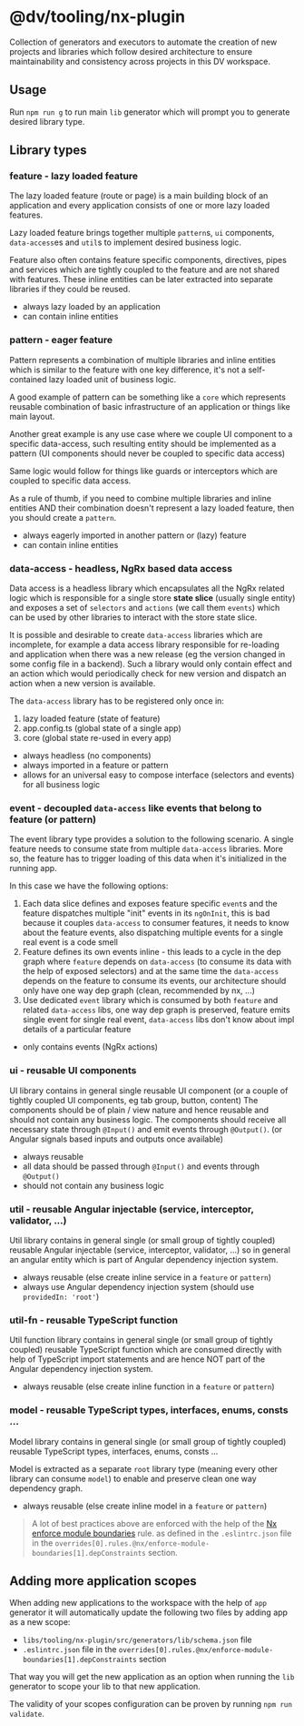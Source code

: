 # @dv/tooling/nx-plugin

Collection of generators and executors to automate the creation of new projects and libraries
which follow desired architecture to ensure maintainability and consistency across projects in this DV workspace.

## Usage

Run `npm run g` to run main `lib` generator which will prompt you to generate desired library type.

## Library types

### feature - lazy loaded feature

The lazy loaded feature (route or page) is a main building block of an application
and every application consists of one or more lazy loaded features.

Lazy loaded feature brings together multiple `pattern`s, `ui` components, `data-access`es and `util`s
to implement desired business logic.

Feature also often contains feature specific components, directives, pipes and services which
are tightly coupled to the feature and are not shared with features.
These inline entities can be later extracted into separate libraries if they could be reused.

- always lazy loaded by an application
- can contain inline entities

### pattern - eager feature

Pattern represents a combination of multiple libraries and inline entities which is similar to the
feature with one key difference, it's not a self-contained lazy loaded unit of business logic.

A good example of pattern can be something like a `core` which represents reusable combination
of basic infrastructure of an application or things like main layout.

Another great example is any use case where we couple UI component to a specific data-access, such
resulting entity should be implemented as a pattern (UI components should never be coupled to specific data access)

Same logic would follow for things like guards or interceptors which are coupled to specific data access.

As a rule of thumb, if you need to combine multiple libraries and inline entities AND their
combination doesn't represent a lazy loaded feature, then you should create a `pattern`.

- always eagerly imported in another pattern or (lazy) feature
- can contain inline entities

### data-access - headless, NgRx based data access

Data access is a headless library which encapsulates all the NgRx related logic which is responsible
for a single store **state slice** (usually single entity) and exposes
a set of `selectors` and `actions` (we call them `events`) which can be used by other libraries to interact with the store state slice.

It is possible and desirable to create `data-access` libraries which are incomplete, for example
a data access library responsible for re-loading and application when there was a new release
(eg the version changed in some config file in a backend). Such a library would only contain
effect and an action which would periodically check for new version and dispatch an action when a new version is available.

The `data-access` library has to be registered only once in:

1. lazy loaded feature (state of feature)
2. app.config.ts (global state of a single app)
3. core (global state re-used in every app)

- always headless (no components)
- always imported in a feature or pattern
- allows for an universal easy to compose interface (selectors and events) for all business logic

### event - decoupled `data-access` like events that belong to feature (or pattern)

The event library type provides a solution to the following scenario.
A single feature needs to consume state from multiple `data-access` libraries.
More so, the feature has to trigger loading of this data when it's initialized in the running app.

In this case we have the following options:

1. Each data slice defines and exposes feature specific `event`s and the feature dispatches multiple "init" events in its `ngOnInit`, this is bad because it couples `data-access` to consumer features, it needs to know about the feature events, also dispatching multiple events for a single real event is a code smell
2. Feature defines its own events inline - this leads to a cycle in the dep graph where `feature` depends on `data-access` (to consume its data with the help of exposed selectors) and at the same time the `data-access` depends on the feature to consume its events, our architecture should only have one way dep graph (clean, recommended by nx, ...)
3. Use dedicated `event` library which is consumed by both `feature` and related `data-access` libs, one way dep graph is preserved, feature emits single event for single real event, `data-access` libs don't know about impl details of a particular feature

- only contains events (NgRx actions)

### ui - reusable UI components

UI library contains in general single reusable UI component (or a couple of tightly coupled UI components, eg tab group, button, content)
The components should be of plain / view nature and hence reusable and should not contain any business logic.
The components should receive all necessary state through `@Input()` and emit events through `@Output()`.
(or Angular signals based inputs and outputs once available)

- always reusable
- all data should be passed through `@Input()` and events through `@Output()`
- should not contain any business logic

### util - reusable Angular injectable (service, interceptor, validator, ...)

Util library contains in general single (or small group of tightly coupled) reusable Angular injectable (service, interceptor, validator, ...)
so in general an angular entity which is part of Angular dependency injection system.

- always reusable (else create inline service in a `feature` or `pattern`)
- always use Angular dependency injection system (should use `providedIn: 'root'`)

### util-fn - reusable TypeScript function

Util function library contains in general single (or small group of tightly coupled) reusable TypeScript function
which are consumed directly with help of TypeScript import statements and are hence NOT part of the Angular dependency injection system.

- always reusable (else create inline function in a `feature` or `pattern`)

### model - reusable TypeScript types, interfaces, enums, consts ...

Model library contains in general single (or small group of tightly coupled) reusable TypeScript types, interfaces, enums, consts ...

Model is extracted as a separate `root` library type (meaning every other library can consume `model`) to enable and preserve clean one way dependency graph.

- always reusable (else create inline model in a `feature` or `pattern`)

> A lot of best practices above are enforced with the help of the [Nx enforce module boundaries](https://nx.dev/core-features/enforce-project-boundaries) rule.
> as defined in the `.eslintrc.json` file in the `overrides[0].rules.@nx/enforce-module-boundaries[1].depConstraints` section.

## Adding more application scopes

When adding new applications to the workspace with the help of `app` generator it will
automatically update the following two files by adding app as a new scope:

- `libs/tooling/nx-plugin/src/generators/lib/schema.json` file
- `.eslintrc.json` file in the `overrides[0].rules.@nx/enforce-module-boundaries[1].depConstraints` section

That way you will get the new application as an option when running the `lib` generator
to scope your lib to that new application.

The validity of your scopes configuration can be proven by running `npm run validate`.
